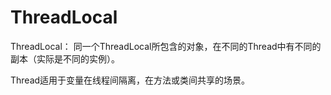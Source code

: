 # ThreadLocal
ThreadLocal： 同一个ThreadLocal所包含的对象，在不同的Thread中有不同的副本（实际是不同的实例）。

Thread适用于变量在线程间隔离，在方法或类间共享的场景。

